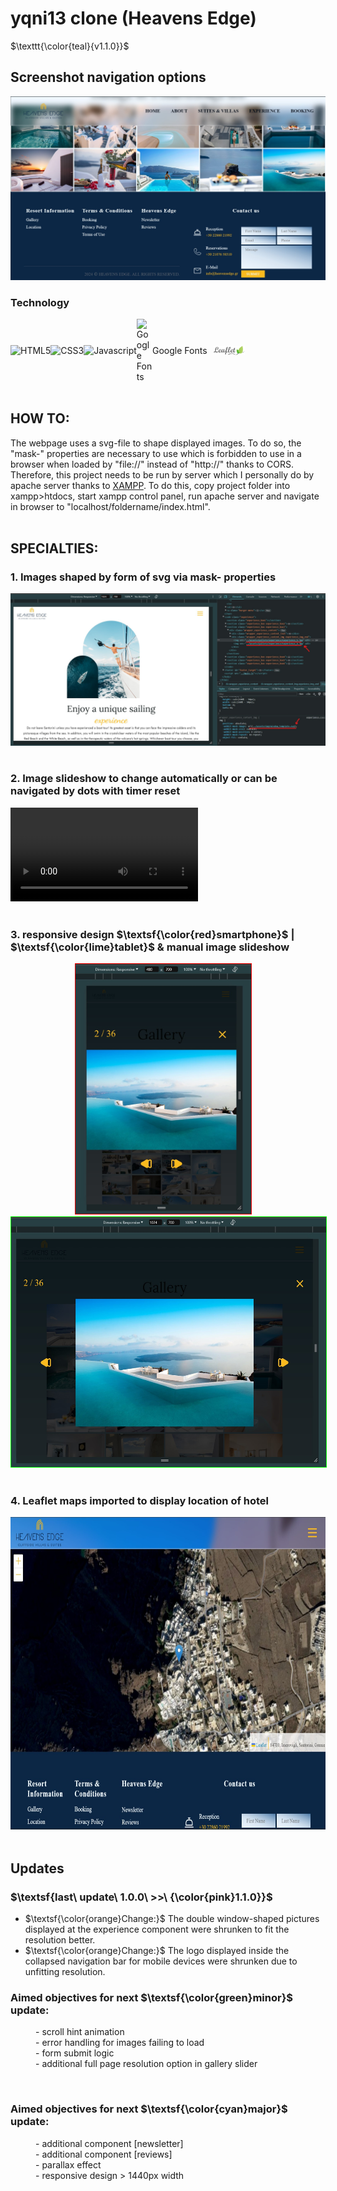 # yqni13 clone (Heavens Edge)
$\texttt{\color{teal}{v1.1.0}}$

## Screenshot navigation options

<img src="./assets/readme_img/presentation_fullsize.jpg" alt="bottom home component">

### Technology 

<div style="display:flex; align-items:center;">
    <img alt="HTML5" src="https://img.shields.io/badge/-HTML5-E44D26?style=flat&logo=html5&logoColor=white">
    <img alt="CSS3" src="https://img.shields.io/badge/-CSS3-2965f1?style=flat&logo=css3&logoColor=white">
    <img alt="Javascript" src="https://img.shields.io/badge/-JavaScript-F0DB4F?style=flat&logo=javascript&logoColor=white">
    <img alt="Google Fonts" src="https://external-content.duckduckgo.com/iu/?u=https%3A%2F%2Flogos-world.net%2Fwp-content%2Fuploads%2F2021%2F03%2FGoogle-Fonts-Logo.png&f=1&nofb=1&ipt=570b1eadbf10850285149faa90b47496e415ec5daf70efb973248c194025a6a5&ipo=images" style="height:auto; width:5%">Google Fonts
    <img alt="Google Fonts" src="./assets/img/leaflet_logo.png" style="height:auto;padding:0 10px; width:10%">
</div>
<br>


## HOW TO:

The webpage uses a svg-file to shape displayed images. To do so, the "mask-" properties are necessary to use which is forbidden to use in a browser when loaded by "file://" instead of "http://" thanks to CORS. Therefore, this project needs to be run by server which I personally do by apache server thanks to <a href="https://www.apachefriends.org/index.html" target="_blank">XAMPP</a>. To do this, copy project folder into xampp>htdocs, start xampp control panel, run apache server and navigate in browser to "localhost/foldername/index.html".
<br><br>


## SPECIALTIES:

### 1. Images shaped by form of svg via mask- properties
<div>
    <img src="./assets/readme_img/img_inside_svg.jpg">
</div>
<br>

### 2. Image slideshow to change automatically or can be navigated by dots with timer reset
<div>
    <video src="./assets/videos/automatic_carousel.mp4"></video>
</div>
<br>

### 3. responsive design $\textsf{\color{red}smartphone}$ | $\textsf{\color{lime}tablet}$ & manual image slideshow
<div align="center">
    <img height="400px" style="margin-right:15px;border-style:solid;border-color:red;border-width:1px" src="./assets/readme_img/responsive_smartphone_compare.jpg">
    <img height="400px"style="border-style:solid;border-color:lime;border-width:1px" src="./assets/readme_img/responsive_tablet_compare.jpg">
</div>
<br>

### 4. Leaflet maps imported to display location of hotel
<div align="center">
    <img height="500px" src="./assets/readme_img/leaflet_location.jpg" alt="leaflet map location component">
</div>
<br>

## Updates

### $\textsf{last\ update\ 1.0.0\ >>\ {\color{pink}1.1.0}}$

- $\textsf{\color{orange}Change:}$ The double window-shaped pictures displayed at the experience component were shrunken to fit the resolution better.
- $\textsf{\color{orange}Change:}$ The logo displayed inside the collapsed navigation bar for mobile devices were shrunken due to unfitting resolution.


### Aimed objectives for next $\textsf{\color{green}minor}$ update:
<dl>
    <dd>- scroll hint animation</dd>
    <dd>- error handling for images failing to load</dd>
    <dd>- form submit logic</dd>
    <dd>- additional full page resolution option in gallery slider</dd>
</dl>
<br>

### Aimed objectives for next $\textsf{\color{cyan}major}$ update:
<dl>
    <dd>- additional component [newsletter]</dd>
    <dd>- additional component [reviews]</dd>
    <dd>- parallax effect</dd>
    <dd>- responsive design > 1440px width</dd>
</dl>
